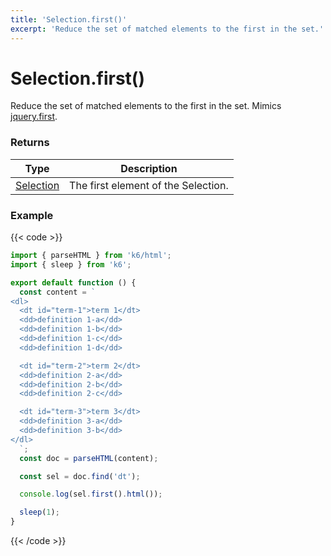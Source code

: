 ```yaml
---
title: 'Selection.first()'
excerpt: 'Reduce the set of matched elements to the first in the set.'
---
```


# Selection.first()

Reduce the set of matched elements to the first in the set.
Mimics [jquery.first](https://api.jquery.com/first/).

### Returns

| Type                                           | Description                         |
| ---------------------------------------------- | ----------------------------------- |
| [Selection](https://grafana.com/docs/k6/<K6_VERSION>/javascript-api/k6-html/selection) | The first element of the Selection. |

### Example

{{< code >}}

```javascript
import { parseHTML } from 'k6/html';
import { sleep } from 'k6';

export default function () {
  const content = `
<dl>
  <dt id="term-1">term 1</dt>
  <dd>definition 1-a</dd>
  <dd>definition 1-b</dd>
  <dd>definition 1-c</dd>
  <dd>definition 1-d</dd>

  <dt id="term-2">term 2</dt>
  <dd>definition 2-a</dd>
  <dd>definition 2-b</dd>
  <dd>definition 2-c</dd>

  <dt id="term-3">term 3</dt>
  <dd>definition 3-a</dd>
  <dd>definition 3-b</dd>
</dl>
  `;
  const doc = parseHTML(content);

  const sel = doc.find('dt');

  console.log(sel.first().html());

  sleep(1);
}
```

{{< /code >}}
